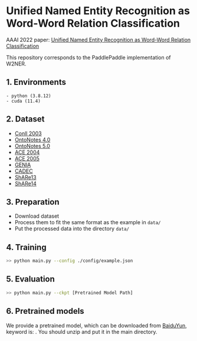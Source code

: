  # Unified Named Entity Recognition as Word-Word Relation Classification

 AAAI 2022 paper: [Unified Named Entity Recognition as Word-Word Relation Classification](https://arxiv.org/pdf/2112.10070.pdf)
 
This repository corresponds to the PaddlePaddle implementation of W2NER.

## 1. Environments

```
- python (3.8.12)
- cuda (11.4)
```

## 2. Dataset

- [Conll 2003](https://www.clips.uantwerpen.be/conll2003/ner/)
- [OntoNotes 4.0](https://catalog.ldc.upenn.edu/LDC2011T03)
- [OntoNotes 5.0](https://catalog.ldc.upenn.edu/LDC2013T19)
- [ACE 2004](https://catalog.ldc.upenn.edu/LDC2005T09)
- [ACE 2005](https://catalog.ldc.upenn.edu/LDC2006T06)
- [GENIA](http://www.geniaproject.org/genia-corpus)
- [CADEC](https://pubmed.ncbi.nlm.nih.gov/25817970/)
- [ShARe13](https://clefehealth.imag.fr/?page_id=441)
- [ShARe14](https://sites.google.com/site/clefehealth2014/)

## 3. Preparation

- Download dataset
- Process them to fit the same format as the example in `data/`
- Put the processed data into the directory `data/`

## 4. Training

```bash
>> python main.py --config ./config/example.json
```

## 5. Evaluation

```bash
>> python main.py --ckpt [Pretrained Model Path]
```

## 6. Pretrained models

We provide a pretrained model, which can be downloaded from  [BaiduYun](),  keyword is: . You should unzip and put it in the main directory.
